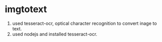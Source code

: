# imgtotext

1. used tesseract-ocr, optical character recognition to convert inage to text.
2. used nodejs and installed tesseract-ocr.
